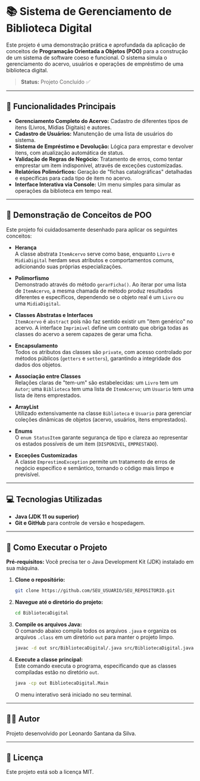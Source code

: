 # 📚 Sistema de Gerenciamento de Biblioteca Digital

Este projeto é uma demonstração prática e aprofundada da aplicação de conceitos de **Programação Orientada a Objetos (POO)** para a construção de um sistema de software coeso e funcional. O sistema simula o gerenciamento do acervo, usuários e operações de empréstimo de uma biblioteca digital.

> **Status:** Projeto Concluído ✅

-----

## 🚀 Funcionalidades Principais

  * **Gerenciamento Completo do Acervo:** Cadastro de diferentes tipos de itens (Livros, Mídias Digitais) e autores.
  * **Cadastro de Usuários:** Manutenção de uma lista de usuários do sistema.
  * **Sistema de Empréstimo e Devolução:** Lógica para emprestar e devolver itens, com atualização automática de status.
  * **Validação de Regras de Negócio:** Tratamento de erros, como tentar emprestar um item indisponível, através de exceções customizadas.
  * **Relatórios Polimórficos:** Geração de "fichas catalográficas" detalhadas e específicas para cada tipo de item no acervo.
  * **Interface Interativa via Console:** Um menu simples para simular as operações da biblioteca em tempo real.

-----

## 🧠 Demonstração de Conceitos de POO

Este projeto foi cuidadosamente desenhado para aplicar os seguintes conceitos:

  * **Herança**  
    A classe abstrata `ItemAcervo` serve como base, enquanto `Livro` e `MidiaDigital` herdam seus atributos e comportamentos comuns, adicionando suas próprias especializações.

  * **Polimorfismo**  
    Demonstrado através do método `gerarFicha()`. Ao iterar por uma lista de `ItemAcervo`, a mesma chamada de método produz resultados diferentes e específicos, dependendo se o objeto real é um `Livro` ou uma `MidiaDigital`.

  * **Classes Abstratas e Interfaces**  
    `ItemAcervo` é `abstract` pois não faz sentido existir um "item genérico" no acervo. A interface `Imprimivel` define um contrato que obriga todas as classes do acervo a serem capazes de gerar uma ficha.

  * **Encapsulamento**  
    Todos os atributos das classes são `private`, com acesso controlado por métodos públicos (`getters` e `setters`), garantindo a integridade dos dados dos objetos.

  * **Associação entre Classes**  
    Relações claras de "tem-um" são estabelecidas: um `Livro` tem um `Autor`; uma `Biblioteca` tem uma lista de `ItemAcervo`; um `Usuario` tem uma lista de itens emprestados.

  * **ArrayList**  
    Utilizado extensivamente na classe `Biblioteca` e `Usuario` para gerenciar coleções dinâmicas de objetos (acervo, usuários, itens emprestados).

  * **Enums**  
    O `enum StatusItem` garante segurança de tipo e clareza ao representar os estados possíveis de um item (`DISPONIVEL`, `EMPRESTADO`).

  * **Exceções Customizadas**  
    A classe `EmprestimoException` permite um tratamento de erros de negócio específico e semântico, tornando o código mais limpo e previsível.

-----

## 💻 Tecnologias Utilizadas

  * **Java (JDK 11 ou superior)**
  * **Git e GitHub** para controle de versão e hospedagem.

-----

## 🚀 Como Executar o Projeto

**Pré-requisitos:** Você precisa ter o Java Development Kit (JDK) instalado em sua máquina.

1. **Clone o repositório:**
    ```bash
    git clone https://github.com/SEU_USUARIO/SEU_REPOSITORIO.git
    ```

2. **Navegue até o diretório do projeto:**
    ```bash
    cd BibliotecaDigital
    ```

3. **Compile os arquivos Java:**  
   O comando abaixo compila todos os arquivos `.java` e organiza os arquivos `.class` em um diretório `out` para manter o projeto limpo.
    ```bash
    javac -d out src/BibliotecaDigital/.java src/BibliotecaDigital.java
    ```

4. **Execute a classe principal:**  
   Este comando executa o programa, especificando que as classes compiladas estão no diretório `out`.
    ```bash
    java -cp out BibliotecaDigital.Main
    ```

   O menu interativo será iniciado no seu terminal.

-----

## 👨‍💻 Autor

Projeto desenvolvido por Leonardo Santana da Silva.

-----

## 📄 Licença

Este projeto está sob a licença MIT.
